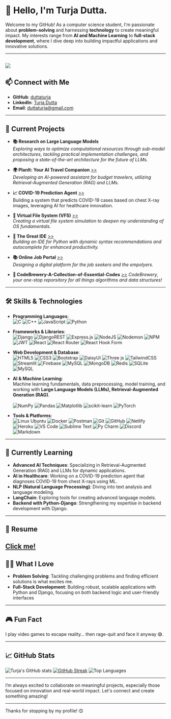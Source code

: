 # 👋 Hello, I'm Turja Dutta.

Welcome to my GitHub! As a computer science student, I'm passionate about **problem-solving** and harnessing **technology** to create meaningful impact. My interests range from **AI and Machine Learning** to **full-stack development**, where I dive deep into building impactful applications and innovative solutions.

---
 [![](https://visitcount.itsvg.in/api?id=C221026-Turja&icon=0&color=0)](https://visitcount.itsvg.in) 
---
## 📫 Connect with Me

- **GitHub**: [duttaturja](https://github.com/duttaturja)
- **LinkedIn**: [Turja Dutta](https://www.linkedin.com/in/turja-dutta-20ab00277/)
- **Email**: [duttaturja@gmail.com](mailto:duttaturja@gmail.com) 
---

## 🌟 Current Projects

- **📚 Research on Large Language Models**  
   *Exploring ways to optimize computational resources through sub-model architectures, tackling practical implementation challenges, and proposing a state-of-the-art architecture for the future of LLMs.*

- **🌍 PlanIt: Your AI Travel Companion** [>>](https://github.com/duttaturja/PlanIt-Your-AI-Powered-Travel-Companion)  
   *Developing an AI-powered assistant for budget travelers, utilizing Retrieval-Augmented Generation (RAG) and LLMs.*

- **📈 COVID-19 Prediction Agent**  [>>](https://github.com/duttaturja/COVID-19-Prediction-Agent) <br>
  Building a system that predicts COVID-19 cases based on chest X-ray images, leveraging AI for healthcare innovation.

 - **📁 Virtual File System (VFS)**  [>>](https://github.com/duttaturja/Virtual-File-System)<br>
   *Creating a virtual file system simulation to deepen my understanding of OS fundamentals.*

- **🔧 The Great IDE** [>>](https://github.com/duttaturja/The-Great-IDE)<br>
   *Building an IDE for Python with dynamic syntax recommendations and autocomplete for enhanced productivity.*

- **📚 Online Job Portal** [>>](https://github.com/duttaturja/Onlinejobportal)<br>
   *Designing a digital platform for the job seekers and the empolyers.*
- **🍺 CodeBrewery-A-Collection-of-Essential-Codes** [>>](https://github.com/duttaturja/CodeBrewery-A-Collection-of-Essential-Codes)
   *CodeBrewery, your one-stop reporsitory for all things algorithms and data structures!*

---

## 🛠️ Skills & Technologies

- **Programming Languages**:  
 ![C](https://img.shields.io/badge/c-%2300599C.svg?style=for-the-badge&logo=c&logoColor=white) ![C++](https://img.shields.io/badge/c++-%2300599C.svg?style=for-the-badge&logo=c%2B%2B&logoColor=white) ![JavaScript](https://img.shields.io/badge/javascript-%23323330.svg?style=for-the-badge&logo=javascript&logoColor=%23F7DF1E)  ![Python](https://img.shields.io/badge/python-3670A0?style=for-the-badge&logo=python&logoColor=ffdd54) 

- **Frameworks & Libraries**:  
  ![Django](https://img.shields.io/badge/django-%23092E20.svg?style=for-the-badge&logo=django&logoColor=white) ![DjangoREST](https://img.shields.io/badge/DJANGO-REST-ff1709?style=for-the-badge&logo=django&logoColor=white&color=ff1709&labelColor=gray) ![Express.js](https://img.shields.io/badge/express.js-%23404d59.svg?style=for-the-badge&logo=express&logoColor=%2361DAFB) ![NodeJS](https://img.shields.io/badge/node.js-6DA55F?style=for-the-badge&logo=node.js&logoColor=white) ![Nodemon](https://img.shields.io/badge/NODEMON-%23323330.svg?style=for-the-badge&logo=nodemon&logoColor=%BBDEAD) ![NPM](https://img.shields.io/badge/NPM-%23CB3837.svg?style=for-the-badge&logo=npm&logoColor=white) ![JWT](https://img.shields.io/badge/JWT-black?style=for-the-badge&logo=JSON%20web%20tokens) ![React](https://img.shields.io/badge/react-%2320232a.svg?style=for-the-badge&logo=react&logoColor=%2361DAFB) ![React Router](https://img.shields.io/badge/React_Router-CA4245?style=for-the-badge&logo=react-router&logoColor=white) ![React Hook Form](https://img.shields.io/badge/React%20Hook%20Form-%23EC5990.svg?style=for-the-badge&logo=reacthookform&logoColor=white) 

- **Web Development & Database**: <br>
![HTML5](https://img.shields.io/badge/html5-%23E34F26.svg?style=for-the-badge&logo=html5&logoColor=white) ![CSS3](https://img.shields.io/badge/css3-%231572B6.svg?style=for-the-badge&logo=css3&logoColor=white)  ![Bootstrap](https://img.shields.io/badge/bootstrap-%238511FA.svg?style=for-the-badge&logo=bootstrap&logoColor=white) ![DaisyUI](https://img.shields.io/badge/daisyui-5A0EF8?style=for-the-badge&logo=daisyui&logoColor=white) ![Three js](https://img.shields.io/badge/threejs-black?style=for-the-badge&logo=three.js&logoColor=white) ![TailwindCSS](https://img.shields.io/badge/tailwindcss-%2338B2AC.svg?style=for-the-badge&logo=tailwind-css&logoColor=white) ![Streamlit](https://img.shields.io/badge/Streamlit-%23FE4B4B.svg?style=for-the-badge&logo=streamlit&logoColor=white) ![Firebase](https://img.shields.io/badge/firebase-a08021?style=for-the-badge&logo=firebase&logoColor=ffcd34) ![MySQL](https://img.shields.io/badge/mysql-4479A1.svg?style=for-the-badge&logo=mysql&logoColor=white) ![MongoDB](https://img.shields.io/badge/MongoDB-%234ea94b.svg?style=for-the-badge&logo=mongodb&logoColor=white) ![Redis](https://img.shields.io/badge/redis-%23DD0031.svg?style=for-the-badge&logo=redis&logoColor=white) ![SQLite](https://img.shields.io/badge/sqlite-%2307405e.svg?style=for-the-badge&logo=sqlite&logoColor=white) ![MySQL](https://img.shields.io/badge/MySQL-005C84?style=for-the-badge&logo=mysql&logoColor=white) 

- **AI & Machine Learning**:  
   Machine learning fundamentals, data preprocessing, model training, and working with **Large Language Models (LLMs), Retrieval-Augmented Gneration (RAG)**.<br>
   <br>
   ![NumPy](https://img.shields.io/badge/numpy-%23013243.svg?style=for-the-badge&logo=numpy&logoColor=white) ![Pandas](https://img.shields.io/badge/pandas-%23150458.svg?style=for-the-badge&logo=pandas&logoColor=white) ![Matplotlib](https://img.shields.io/badge/Matplotlib-%23ffffff.svg?style=for-the-badge&logo=Matplotlib&logoColor=black) ![scikit-learn](https://img.shields.io/badge/scikit--learn-%23F7931E.svg?style=for-the-badge&logo=scikit-learn&logoColor=white) ![PyTorch](https://img.shields.io/badge/PyTorch-%23EE4C2C.svg?style=for-the-badge&logo=PyTorch&logoColor=white)

- **Tools & Platforms**:  
  ![Linux Ubuntu](https://img.shields.io/badge/Ubuntu-E95420.svg?style=for-the-badge&logo=ubuntu&logoColor=white) ![Docker](https://img.shields.io/badge/docker-%230db7ed.svg?style=for-the-badge&logo=docker&logoColor=white) ![Postman](https://img.shields.io/badge/Postman-FF6C37?style=for-the-badge&logo=postman&logoColor=white) ![Git](https://img.shields.io/badge/git-%23F05033.svg?style=for-the-badge&logo=git&logoColor=white) ![GitHub](https://img.shields.io/badge/github-%23121011.svg?style=for-the-badge&logo=github&logoColor=white) ![Netlify](https://img.shields.io/badge/netlify-%23000000.svg?style=for-the-badge&logo=netlify&logoColor=#00C7B7) ![Heroku](https://img.shields.io/badge/heroku-%23430098.svg?style=for-the-badge&logo=heroku&logoColor=white) ![VS Code](https://img.shields.io/badge/VS%20Code-007ACC.svg?&style=for-the-badge&logo=visual-studio-code&logoColor=white) ![Sublime Text](https://img.shields.io/badge/sublime_text-%23575757.svg?&style=for-the-badge&logo=sublime-text&logoColor=important) ![Py Charm](https://img.shields.io/badge/PyCharm-000000.svg?&style=for-the-badge&logo=PyCharm&logoColor=white) ![Discord](https://img.shields.io/badge/Discord-7289DA?style=for-the-badge&logo=discord&logoColor=white)  ![Markdown](https://img.shields.io/badge/markdown-%23000000.svg?style=for-the-badge&logo=markdown&logoColor=white) 

---

## 🌱 Currently Learning
- **Advanced AI Techniques**: Specializing in Retrieval-Augmented Generation (RAG) and LLMs for dynamic applications.
- **AI in Healthcare**: Working on a COVID-19 prediction agent that diagnoses COVID-19 from chest X-rays using ML.
- **NLP (Natural Language Processing)**: Diving into text analysis and language modeling.
- **LangChain**: Exploring tools for creating advanced language models.
- **Backend with Python-Django**: Strengthening my expertise in backend development with Django.

---
## 📂 Resume
[Click me!](https://drive.google.com/file/d/161zRebZaew_g_wuC49EbZclviqd6ot9t/view?usp=sharing)
---

## 👨‍💻 What I Love
- **Problem Solving**: Tackling challenging problems and finding efficient solutions is what excites me.
- **Full-Stack Development**: Building robust, scalable applications with Python and Django, focusing on both backend logic and user-friendly interfaces

---

## 🎮 Fun Fact
I play video games to escape reality… then rage-quit and face it anyway 😅.

---

## 📈 GitHub Stats
![Turja's GitHub stats](https://github-readme-stats.vercel.app/api?username=duttaturja&show_icons=true&theme=radical)     [![GitHub Streak](https://github-readme-streak-stats.herokuapp.com?user=duttaturja)](https://git.io/streak-stats)    ![Top Languages](https://github-readme-stats.vercel.app/api/top-langs/?username=duttaturja&layout=compact&theme=radical)    

---

I’m always excited to collaborate on meaningful projects, especially those focused on innovation and real-world impact. Let's connect and create something amazing!

---

Thanks for stopping by my profile! 😊

